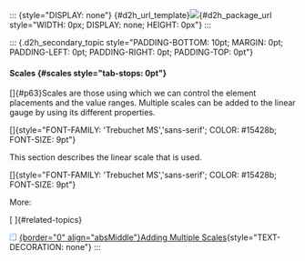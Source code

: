 ::: {style="DISPLAY: none"}
[](ms-xhelp:///?Id=d2h_url_template){#d2h_url_template}![](!package_url!){#d2h_package_url style="WIDTH: 0px; DISPLAY: none; HEIGHT: 0px"}
:::

::: {.d2h_secondary_topic style="PADDING-BOTTOM: 10pt; MARGIN: 0pt; PADDING-LEFT: 0pt; PADDING-RIGHT: 0pt; PADDING-TOP: 0pt"}
#### Scales {#scales style="tab-stops: 0pt"}

[]{#p63}Scales are those using which we can control the element placements and the value ranges. Multiple scales can be added to the linear gauge by using its different properties.

[]{style="FONT-FAMILY: 'Trebuchet MS','sans-serif'; COLOR: #15428b; FONT-SIZE: 9pt"} 

This section describes the linear scale that is used.

[]{style="FONT-FAMILY: 'Trebuchet MS','sans-serif'; COLOR: #15428b; FONT-SIZE: 9pt"} 

More:

[ ]{#related-topics}

[![](button.gif){border="0" align="absMiddle"}Adding Multiple Scales](ms-xhelp:///?Id=ebab6093-84f0-48ac-a4a0-15339247be07){style="TEXT-DECORATION: none"}
:::
